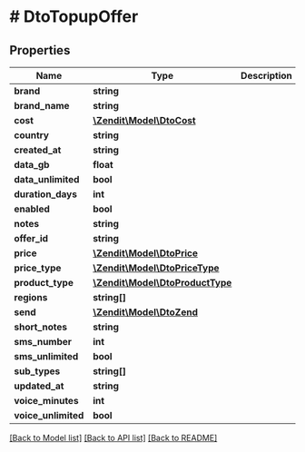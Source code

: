 # # DtoTopupOffer

## Properties

Name | Type | Description | Notes
------------ | ------------- | ------------- | -------------
**brand** | **string** |  |
**brand_name** | **string** |  |
**cost** | [**\Zendit\Model\DtoCost**](DtoCost.md) |  |
**country** | **string** |  |
**created_at** | **string** |  |
**data_gb** | **float** |  |
**data_unlimited** | **bool** |  |
**duration_days** | **int** |  |
**enabled** | **bool** |  |
**notes** | **string** |  |
**offer_id** | **string** |  |
**price** | [**\Zendit\Model\DtoPrice**](DtoPrice.md) |  |
**price_type** | [**\Zendit\Model\DtoPriceType**](DtoPriceType.md) |  |
**product_type** | [**\Zendit\Model\DtoProductType**](DtoProductType.md) |  |
**regions** | **string[]** |  |
**send** | [**\Zendit\Model\DtoZend**](DtoZend.md) |  |
**short_notes** | **string** |  |
**sms_number** | **int** |  |
**sms_unlimited** | **bool** |  |
**sub_types** | **string[]** |  |
**updated_at** | **string** |  |
**voice_minutes** | **int** |  |
**voice_unlimited** | **bool** |  |

[[Back to Model list]](../../README.md#models) [[Back to API list]](../../README.md#endpoints) [[Back to README]](../../README.md)
